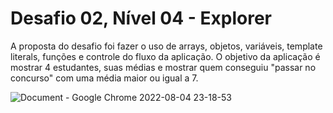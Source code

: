 # Desafio 02, Nível 04 - Explorer

A proposta do desafio foi fazer o uso de arrays, objetos, variáveis, template literals, funções e controle do fluxo da aplicação. O objetivo da aplicação é mostrar 4 estudantes, suas médias e mostrar quem conseguiu "passar no concurso" com uma média maior ou igual a 7.

![Document - Google Chrome 2022-08-04 23-18-53](https://user-images.githubusercontent.com/107070684/182995048-48c3081c-695d-4671-b80d-cc2f2929751a.gif)


